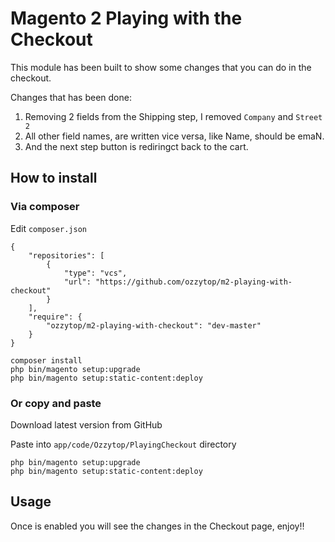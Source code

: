 # Magento 2 Playing with the Checkout

This module has been built to show some changes that you can do in the checkout.

Changes that has been done:
1. Removing 2 fields from the Shipping step, I removed `Company` and `Street 2`
2. All other field names, are written vice versa, like Name, should be emaN.
3. And the next step button is rediringct back to the cart.


## How to install

### Via composer

Edit `composer.json`

```
{
    "repositories": [
        {
            "type": "vcs",
            "url": "https://github.com/ozzytop/m2-playing-with-checkout"
        }
    ],
    "require": {
        "ozzytop/m2-playing-with-checkout": "dev-master"
    }
}
```

```
composer install
php bin/magento setup:upgrade
php bin/magento setup:static-content:deploy
```

### Or copy and paste

Download latest version from GitHub

Paste into `app/code/Ozzytop/PlayingCheckout` directory

```
php bin/magento setup:upgrade
php bin/magento setup:static-content:deploy
```

## Usage

Once is enabled you will see the changes in the Checkout page, enjoy!!


